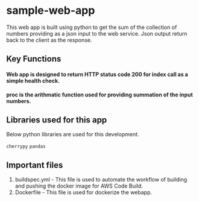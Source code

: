 # sample-web-app
This web app is built using python to get the sum of the collection of numbers providing as a json input to the web service. Json output return back to the client as the response. 

## Key Functions

#### Web app is designed to return HTTP status code 200 for index call as a simple health check. 

#### proc is the arithmatic function used for providing summation of the input numbers. 

## Libraries used for this app

Below python libraries are used for this development.

```cherrypy```
```pandas```

## Important files

1. buildspec.yml - This file is used to automate the workflow of building and pushing the docker image for AWS Code Build.
2. Dockerfile - This file is used for dockerize the webapp.
